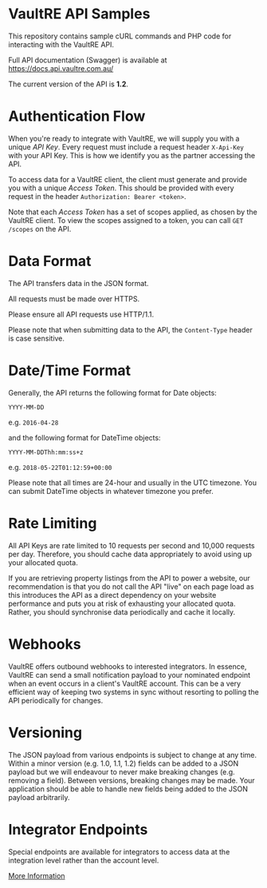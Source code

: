 VaultRE API Samples
==================

This repository contains sample cURL commands and PHP code for interacting with the VaultRE API.

Full API documentation (Swagger) is available at https://docs.api.vaultre.com.au/

The current version of the API is **1.2**.

Authentication Flow
==================

When you're ready to integrate with VaultRE, we will supply you with a unique *API Key*. Every request must include a request header `X-Api-Key` with your API Key. This is how we identify you as the partner accessing the API.

To access data for a VaultRE client, the client must generate and provide you with a unique *Access Token*. This should be provided with every request in the header `Authorization: Bearer <token>`.

Note that each *Access Token* has a set of scopes applied, as chosen by the VaultRE client. To view the scopes assigned to a token, you can call `GET /scopes` on the API.

Data Format
==================

The API transfers data in the JSON format.

All requests must be made over HTTPS.

Please ensure all API requests use HTTP/1.1.

Please note that when submitting data to the API, the `Content-Type` header is case sensitive.

Date/Time Format
==================

Generally, the API returns the following format for Date objects:

`YYYY-MM-DD`

e.g. `2016-04-28`

and the following format for DateTime objects:

`YYYY-MM-DDThh:mm:ss+z`

e.g. `2018-05-22T01:12:59+00:00`

Please note that all times are 24-hour and usually in the UTC timezone. You can submit DateTime objects in whatever timezone you prefer.

Rate Limiting
==================

All API Keys are rate limited to 10 requests per second and 10,000 requests per day. Therefore, you should cache data appropriately to avoid using up your allocated quota.

If you are retrieving property listings from the API to power a website, our recommendation is that you do not call the API "live" on each page load as this introduces the API as a direct dependency on your website performance and puts you at risk of exhausting your allocated quota. Rather, you should synchronise data periodically and cache it locally. 

Webhooks
==================

VaultRE offers outbound webhooks to interested integrators. In essence, VaultRE can send a small notification payload to your nominated endpoint when an event occurs in a client's VaultRE account. This can be a very efficient way of keeping two systems in sync without resorting to polling the API periodically for changes.

Versioning
==================

The JSON payload from various endpoints is subject to change at any time. Within a minor version (e.g. 1.0, 1.1, 1.2) fields can be added to a JSON payload but we will endeavour to never make breaking changes (e.g. removing a field). Between versions, breaking changes may be made. Your application should be able to handle new fields being added to the JSON payload arbitrarily.


Integrator Endpoints
==================

Special endpoints are available for integrators to access data at the integration level rather than the account level.

[More Information](INTEGRATORS.md)
